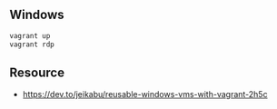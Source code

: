## Windows

```bash
vagrant up
vagrant rdp
```

## Resource

- https://dev.to/jeikabu/reusable-windows-vms-with-vagrant-2h5c